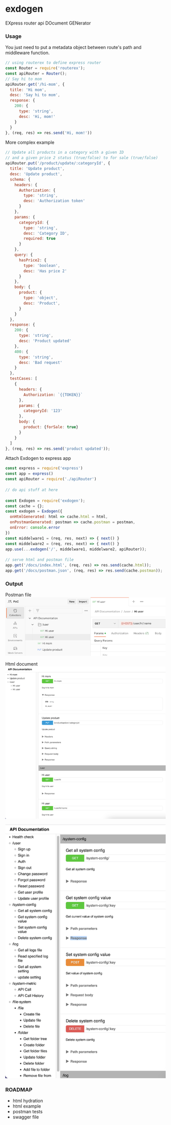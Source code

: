 # exdogen
EXpress router api DOcument GENerator

### Usage


You just need to put a metadata object between route's path and middleware function.
```js
// using routerex to define express router
const Router = require('routerex');
const apiRouter = Router();
// Say hi to mom
apiRouter.get('/hi-mom', {
  title: 'Hi mom',
  desc: 'Say hi to mom',
  response: {
    200: {
      type: 'string',
      desc: 'Hi, mom!'
    }
  }
}, (req, res) => res.send('Hi, mom!'))
```

More complex example
```js
// Update all products in a category with a given ID
// and a given price 2 status (true/false) to for sale (true/false)
apiRouter.put('/product/update/:categoryId', {
  title: 'Update product',
  desc: 'Update product',
  schema: {
    headers: {
      Authorization: {
        type: 'string',
        desc: 'Authorization token'
      }
    },
    params: {
      categoryId: {
        type: 'string',
        desc: 'Category ID',
        required: true
      }
    },
    query: {
      hasPrice2: {
        type: 'boolean',
        desc: 'Has price 2'
      }
    },
    body: {
      product: {
        type: 'object',
        desc: 'Product',
      }
    }
  },
  response: {
    200: {
      type: 'string',
      desc: 'Product updated'
    },
    400: {
      type: 'string',
      desc: 'Bad request'
    }
  },
  testCases: [
    {
      headers: {
        Authorization: `{{TOKEN}}`
      },
      params: {
        categoryId: '123'
      },
      body: {
        product: {forSale: true}
      }
    }
  ]
}, (req, res) => res.send('product updated'));
```

Attach Exdogen to express app
```js
const express = require('express')
const app = express()
const apiRouter = require('./apiRouter')

// do api stuff at here

const Exdogen = require('exdogen');
const cache = {};
const exdogen = Exdogen({
  onHtmlGenerated: html => cache.html = html,
  onPostmanGenerated: postman => cache.postman = postman,
  onError: console.error
})
const middelware1 = (req, res, next) => { next() }
const middelware2 = (req, res, next) => { next() }
app.use(...exdogen('/', middelware1, middelware2, apiRouter));

// serve html and postman file
app.get('/docs/index.html', (req, res) => res.send(cache.html));
app.get('/docs/postman.json', (req, res) => res.send(cache.postman));
```

### Output

Postman file
![postman-file.png](docs%2Fimages%2Fpostman-file.png)

Html document
![html-doc.png](docs%2Fimages%2Fhtml-doc.png)

![html-doc-2.png](docs%2Fimages%2Fhtml-doc-2.png)


### ROADMAP
- html hydration
- html example
- postman tests
- swagger file
